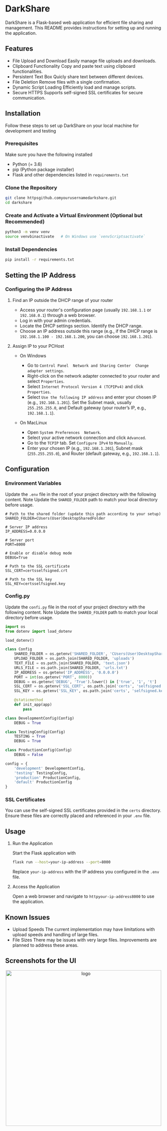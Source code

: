 # DarkShare

DarkShare is a Flask-based web application for efficient file sharing and management. This README provides instructions for setting up and running the application.

## Features
- File Upload and Download Easily manage file uploads and downloads.
- Clipboard Functionality Copy and paste text using clipboard functionalities.
- Persistent Text Box Quicly share text between different devices.
- File Deletion Remove files with a single confirmation.
- Dynamic Script Loading Efficiently load and manage scripts.
- Secure HTTPS Supports self-signed SSL certificates for secure communication.

## Installation

Follow these steps to set up DarkShare on your local machine for development and testing

### Prerequisites

Make sure you have the following installed
- Python (= 3.6)
- pip (Python package installer)
- Flask and other dependencies listed in `requirements.txt`

### Clone the Repository

```bash
git clone httpsgithub.comyourusernamedarkshare.git
cd darkshare
```

### Create and Activate a Virtual Environment (Optional but Recommended)

```bash
python3 -m venv venv
source venvbinactivate   # On Windows use `venvScriptsactivate`
```

### Install Dependencies

```bash
pip install -r requirements.txt
```
## Setting the IP Address

### Configuring the IP Address
1. Find an IP outside the DHCP range of your router
   - Access your router's configuration page (usually `192.168.1.1` or `192.168.0.1`) through a web browser.
   - Log in with your admin credentials.
   - Locate the DHCP settings section. Identify the DHCP range.
   - Choose an IP address outside this range (e.g., if the DHCP range is `192.168.1.100 - 192.168.1.200`, you can choose `192.168.1.201`).

2. Assign IP to your PCHost
   - On Windows
     - Go to `Control Panel  Network and Sharing Center  Change adapter settings`.
     - Right-click on the network adapter connected to your router and select `Properties`.
     - Select `Internet Protocol Version 4 (TCPIPv4)` and click `Properties`.
     - Select `Use the following IP address` and enter your chosen IP (e.g., `192.168.1.201`). Set the Subnet mask, usually `255.255.255.0`, and Default gateway (your router’s IP, e.g., `192.168.1.1`).

   - On MacLinux
     - Open `System Preferences  Network`.
     - Select your active network connection and click `Advanced`.
     - Go to the `TCPIP` tab. Set `Configure IPv4` to `Manually`.
     - Enter your chosen IP (e.g., `192.168.1.201`), Subnet mask (`255.255.255.0`), and Router (default gateway, e.g., `192.168.1.1`).

## Configuration

### Environment Variables

Update the `.env` file in the root of your project directory with the following content. Note Update the `SHARED_FOLDER` path to match your local directory before usage.

```env
# Path to the shared folder (update this path according to your setup)
SHARED_FOLDER=CUsers(User)DesktopSharedFolder

# Server IP address
IP_ADDRESS=0.0.0.0

# Server port
PORT=8000

# Enable or disable debug mode
DEBUG=True

# Path to the SSL certificate
SSL_CERT=certsselfsigned.crt

# Path to the SSL key
SSL_KEY=certsselfsigned.key
```
### Config.py

Update the `confi.py` file in the root of your project directory with the following content. Note Update the `SHARED_FOLDER` path to match your local directory before usage.

```config.py
import os
from dotenv import load_dotenv

load_dotenv()

class Config
    SHARED_FOLDER = os.getenv('SHARED_FOLDER', 'CUsers(User)DesktopSharedFolder') # Path to the shared folder (update this path according to your setup)
    UPLOAD_FOLDER = os.path.join(SHARED_FOLDER, 'uploads')
    TEXT_FILE = os.path.join(SHARED_FOLDER, 'text.json')
    URLS_FILE = os.path.join(SHARED_FOLDER, 'urls.txt')
    IP_ADDRESS = os.getenv('IP_ADDRESS', '0.0.0.0')
    PORT = int(os.getenv('PORT', 8000))
    DEBUG = os.getenv('DEBUG', 'True').lower() in ['true', '1', 't']
    SSL_CERT = os.getenv('SSL_CERT', os.path.join('certs', 'selfsigned.crt'))
    SSL_KEY = os.getenv('SSL_KEY', os.path.join('certs', 'selfsigned.key'))

    @staticmethod
    def init_app(app)
        pass

class DevelopmentConfig(Config)
    DEBUG = True

class TestingConfig(Config)
    TESTING = True
    DEBUG = True

class ProductionConfig(Config)
    DEBUG = False

config = {
    'development' DevelopmentConfig,
    'testing' TestingConfig,
    'production' ProductionConfig,
    'default' ProductionConfig
}
```

### SSL Certificates

You can use the self-signed SSL certificates provided in the `certs` directory. Ensure these files are correctly placed and referenced in your `.env` file.

## Usage

1. Run the Application

   Start the Flask application with

   ```bash
   flask run --host=your-ip-address --port=8000
   ```

   Replace `your-ip-address` with the IP address you configured in the `.env` file.

2. Access the Application

   Open a web browser and navigate to `httpyour-ip-address8000` to use the application.

## Known Issues

- Upload Speeds The current implementation may have limitations with upload speeds and handling of large files.
- File Sizes There may be issues with very large files. Improvements are planned to address these areas.

## Screenshots for the UI

<p align="center">
<a href="#">
<img src="https://i.gyazo.com/bdd44540b5f22bc08c202b2d88f6ad02.png" width="500" alt="logo"/>
</a>
</p>
